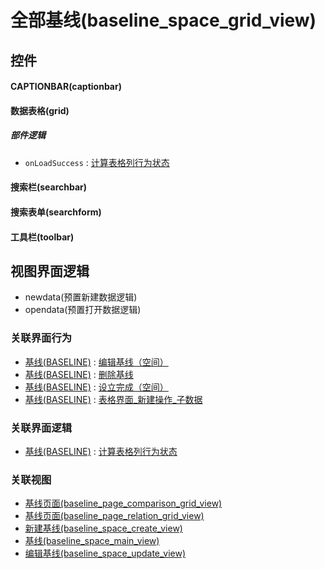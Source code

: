 # 全部基线(baseline_space_grid_view)  <!-- {docsify-ignore-all} -->



## 控件
#### CAPTIONBAR(captionbar)
#### 数据表格(grid)

##### 部件逻辑
* `onLoadSuccess` : [计算表格列行为状态](module/Base/baseline/uilogic/calc_column_action_state)
#### 搜索栏(searchbar)
#### 搜索表单(searchform)
#### 工具栏(toolbar)

## 视图界面逻辑
  * newdata(预置新建数据逻辑)
  * opendata(预置打开数据逻辑)


### 关联界面行为
  * [基线(BASELINE)](module/Base/baseline) : [编辑基线（空间）](module/Base/baseline#界面行为)
  * [基线(BASELINE)](module/Base/baseline) : [删除基线](module/Base/baseline#界面行为)
  * [基线(BASELINE)](module/Base/baseline) : [设立完成（空间）](module/Base/baseline#界面行为)
  * [基线(BASELINE)](module/Base/baseline) : [表格界面_新建操作_子数据](module/Base/baseline#界面行为)

### 关联界面逻辑
  * [基线(BASELINE)](module/Base/baseline) : [计算表格列行为状态](module/Base/baseline/uilogic/calc_column_action_state)

### 关联视图
  * [基线页面(baseline_page_comparison_grid_view)](app/view/baseline_page_comparison_grid_view)
  * [基线页面(baseline_page_relation_grid_view)](app/view/baseline_page_relation_grid_view)
  * [新建基线(baseline_space_create_view)](app/view/baseline_space_create_view)
  * [基线(baseline_space_main_view)](app/view/baseline_space_main_view)
  * [编辑基线(baseline_space_update_view)](app/view/baseline_space_update_view)

<script>
 const { createApp } = Vue
  createApp({
    data() {
      return {

      }
    }
  }).use(ElementPlus).mount('#app')
</script>